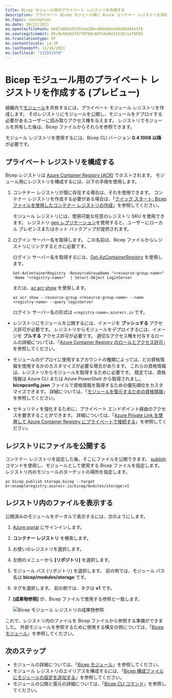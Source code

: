 ```yaml
---
title: Bicep モジュール用のプライベート レジストリを作成する
description: プライベート Bicep モジュール用に Azure コンテナー レジストリを設定する方法について説明します
ms.topic: conceptual
ms.date: 10/22/2021
ms.openlocfilehash: b667a80a155355ea206c4804d6eb98200491e3f8
ms.sourcegitcommit: 05c8e50a5df87707b6c687c6d4a2133dc1af6583
ms.translationtype: HT
ms.contentlocale: ja-JP
ms.lasthandoff: 11/16/2021
ms.locfileid: "132551370"
---
```

# <a name="create-private-registry-for-bicep-modules-preview"></a>Bicep モジュール用のプライベート レジストリを作成する (プレビュー)

組織内で[モジュール](modules.md)を共有するには、プライベート モジュール レジストリを作成します。 そのレジストリにモジュールを公開し、モジュールをデプロイする必要があるユーザーに読み取りアクセス権を与えます。 レジストリでモジュールを共有した後は、Bicep ファイルからそれらを参照できます。

モジュール レジストリを使用するには、Bicep CLI バージョン **0.4.1008 以降** が必要です。

## <a name="configure-private-registry"></a>プライベート レジストリを構成する

Bicep レジストリは [Azure Container Registry (ACR)](../../container-registry/container-registry-intro.md) でホストされます。 モジュール用にレジストリを構成するには、以下の手順を使用します。

1. コンテナー レジストリが既に存在する場合は、それを使用できます。 コンテナー レジストリを作成する必要がある場合は、「[クイック スタート: Bicep ファイルを使用したコンテナー レジストリの作成](../../container-registry/container-registry-get-started-bicep.md)」を参照してください。 

   モジュール レジストリには、使用可能な任意のレジストリ SKU を使用できます。 レジストリ [geo レプリケーション](../../container-registry/container-registry-geo-replication.md)を使用すると、ユーザーにローカル プレゼンスまたはホット バックアップが提供されます。

1. ログイン サーバー名を取得します。 この名前は、Bicep ファイルからレジストリにリンクするときに必要です。 

   ログイン サーバー名を取得するには、[Get-AzContainerRegistry](/powershell/module/az.containerregistry/get-azcontainerregistry) を使用します。

   ```azurepowershell
   Get-AzContainerRegistry -ResourceGroupName "<resource-group-name>" -Name "<registry-name>"  | Select-Object LoginServer
   ```

   または、[az acr show](/cli/azure/acr#az_acr_show) を使用します。

   ```azurecli
   az acr show --resource-group <resource-group-name> --name <registry-name> --query loginServer
   ```

   ログイン サーバー名の形式は `<registry-name>.azurecr.io` です。

- レジストリにモジュールを公開するには、イメージを **プッシュする** アクセス許可が必要です。 レジストリからモジュールをデプロイするには、イメージを **プルする** アクセス許可が必要です。 適切なアクセス権を付与するロールの詳細については、「[Azure Container Registry のロールとアクセス許可](../../container-registry/container-registry-roles.md)」を参照してください。

- モジュールのデプロイに使用するアカウントの種類によっては、どの資格情報を使用するかのカスタマイズが必要な場合があります。 これらの資格情報は、レジストリからモジュールを取得するために必要です。 既定では、資格情報は Azure CLI または Azure PowerShell から取得されまし。 **bicepconfig.json** ファイルで資格情報を取得するための優先順位をカスタマイズできます。 詳細については、「[モジュールを復元するための資格情報](bicep-config-modules.md#credentials-for-restoring-modules)」を参照してください。

- セキュリティを強化するために、プライベート エンドポイント経由のアクセスを要求することができます。 詳細については、「[Azure Private Link を使用して Azure Container Registry にプライベートで接続する](../../container-registry/container-registry-private-link.md)」を参照してください。

## <a name="publish-files-to-registry"></a>レジストリにファイルを公開する

コンテナー レジストリを設定した後、そこにファイルを公開できます。 [publish](bicep-cli.md#publish) コマンドを使用し、モジュールとして使用する Bicep ファイルを指定します。 レジストリ内のモジュールのターゲットの場所を指定します。

```azurecli
az bicep publish storage.bicep --target br:exampleregistry.azurecr.io/bicep/modules/storage:v1
```

## <a name="view-files-in-registry"></a>レジストリ内のファイルを表示する

公開済みのモジュールをポータルで表示するには、次のようにします。

1. [Azure portal](https://portal.azure.com) にサインインします。
1. **コンテナー レジストリ** を検索します。
1. お使いのレジストリを選択します。
1. 左側のメニューから **[リポジトリ]** を選択します。
1. モジュール パス (リポジトリ) を選択します。  前の例では、モジュール パス名は **bicep/modules/storage** です。
1. タグを選択します。 前の例では、タグは **v1** です。
1. **[成果物参照]** が、Bicep ファイルで使用する参照と一致します。

   ![Bicep モジュール レジストリの成果物参照](./media/private-module-registry/bicep-module-registry-artifact-reference.png)

これで、レジストリ内のファイルを Bicep ファイルから参照する準備ができました。 外部モジュールを参照するために使用する構文の例については、「[Bicep モジュール](modules.md)」を参照してください。

## <a name="next-steps"></a>次のステップ

* モジュールの詳細については、「[Bicep モジュール](modules.md)」を参照してください。
* モジュール レジストリのエイリアスを構成するには、「[Bicep 構成ファイルにモジュールの設定を追加する](bicep-config-modules.md)」を参照してください。
* モジュールの公開と復元の詳細については、「[Bicep CLI コマンド](bicep-cli.md)」を参照してください。
